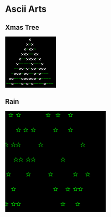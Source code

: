 # Ascii Arts

## Xmas Tree
![Xmas Treez](./img/tree-color-bright.gif)
## Rain
![Rain](./img/rain.gif)